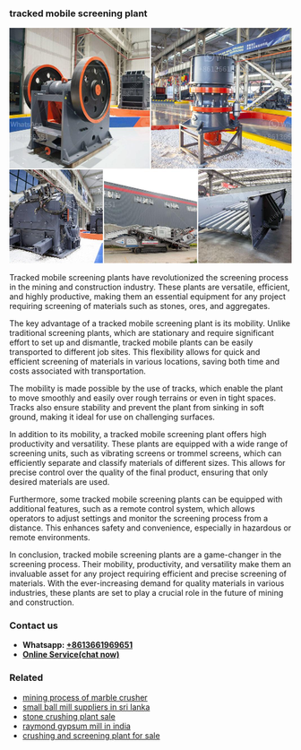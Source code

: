 <h3>tracked mobile screening plant</h3><img src='1706754311.jpg' alt=''><p>Tracked mobile screening plants have revolutionized the screening process in the mining and construction industry. These plants are versatile, efficient, and highly productive, making them an essential equipment for any project requiring screening of materials such as stones, ores, and aggregates.</p><p>The key advantage of a tracked mobile screening plant is its mobility. Unlike traditional screening plants, which are stationary and require significant effort to set up and dismantle, tracked mobile plants can be easily transported to different job sites. This flexibility allows for quick and efficient screening of materials in various locations, saving both time and costs associated with transportation.</p><p>The mobility is made possible by the use of tracks, which enable the plant to move smoothly and easily over rough terrains or even in tight spaces. Tracks also ensure stability and prevent the plant from sinking in soft ground, making it ideal for use on challenging surfaces.</p><p>In addition to its mobility, a tracked mobile screening plant offers high productivity and versatility. These plants are equipped with a wide range of screening units, such as vibrating screens or trommel screens, which can efficiently separate and classify materials of different sizes. This allows for precise control over the quality of the final product, ensuring that only desired materials are used.</p><p>Furthermore, some tracked mobile screening plants can be equipped with additional features, such as a remote control system, which allows operators to adjust settings and monitor the screening process from a distance. This enhances safety and convenience, especially in hazardous or remote environments.</p><p>In conclusion, tracked mobile screening plants are a game-changer in the screening process. Their mobility, productivity, and versatility make them an invaluable asset for any project requiring efficient and precise screening of materials. With the ever-increasing demand for quality materials in various industries, these plants are set to play a crucial role in the future of mining and construction.</p><h3>Contact us</h3><ul><li><strong>Whatsapp:&nbsp;<a href="https://wa.me/8613661969651">+8613661969651</a></strong></li><li><a href="https://swt.shibang-china.com/?git&amp;zhl&amp;tracked mobile screening plant"><strong>Online Service(chat now)</strong></a></li></ul><h3>Related</h3><ul><li><a href='mining process of marble crusher.md'>mining process of marble crusher</a></li><li><a href='small ball mill suppliers in sri lanka.md'>small ball mill suppliers in sri lanka</a></li><li><a href='stone crushing plant sale.md'>stone crushing plant sale</a></li><li><a href='raymond gypsum mill in india.md'>raymond gypsum mill in india</a></li><li><a href='crushing and screening plant for sale.md'>crushing and screening plant for sale</a></li></ul>